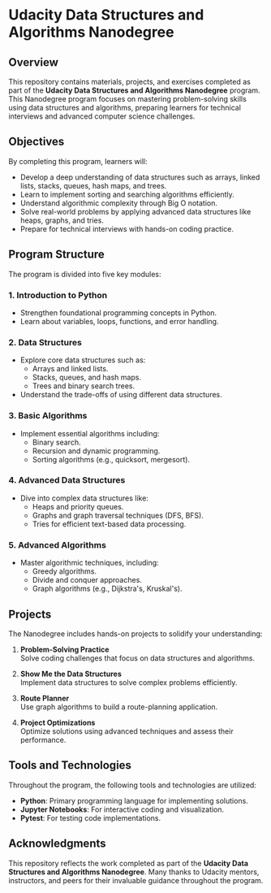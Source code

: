 # Udacity Data Structures and Algorithms Nanodegree

## Overview

This repository contains materials, projects, and exercises completed as part of the **Udacity Data Structures and Algorithms Nanodegree** program. This Nanodegree program focuses on mastering problem-solving skills using data structures and algorithms, preparing learners for technical interviews and advanced computer science challenges.

## Objectives

By completing this program, learners will:
- Develop a deep understanding of data structures such as arrays, linked lists, stacks, queues, hash maps, and trees.
- Learn to implement sorting and searching algorithms efficiently.
- Understand algorithmic complexity through Big O notation.
- Solve real-world problems by applying advanced data structures like heaps, graphs, and tries.
- Prepare for technical interviews with hands-on coding practice.

## Program Structure

The program is divided into five key modules:

### 1. **Introduction to Python**
   - Strengthen foundational programming concepts in Python.
   - Learn about variables, loops, functions, and error handling.

### 2. **Data Structures**
   - Explore core data structures such as:
     - Arrays and linked lists.
     - Stacks, queues, and hash maps.
     - Trees and binary search trees.
   - Understand the trade-offs of using different data structures.

### 3. **Basic Algorithms**
   - Implement essential algorithms including:
     - Binary search.
     - Recursion and dynamic programming.
     - Sorting algorithms (e.g., quicksort, mergesort).

### 4. **Advanced Data Structures**
   - Dive into complex data structures like:
     - Heaps and priority queues.
     - Graphs and graph traversal techniques (DFS, BFS).
     - Tries for efficient text-based data processing.

### 5. **Advanced Algorithms**
   - Master algorithmic techniques, including:
     - Greedy algorithms.
     - Divide and conquer approaches.
     - Graph algorithms (e.g., Dijkstra's, Kruskal's).

## Projects

The Nanodegree includes hands-on projects to solidify your understanding:

1. **Problem-Solving Practice**  
   Solve coding challenges that focus on data structures and algorithms.

2. **Show Me the Data Structures**  
   Implement data structures to solve complex problems efficiently.

3. **Route Planner**  
   Use graph algorithms to build a route-planning application.

4. **Project Optimizations**  
   Optimize solutions using advanced techniques and assess their performance.

## Tools and Technologies

Throughout the program, the following tools and technologies are utilized:
- **Python**: Primary programming language for implementing solutions.
- **Jupyter Notebooks**: For interactive coding and visualization.
- **Pytest**: For testing code implementations.

## Acknowledgments

This repository reflects the work completed as part of the **Udacity Data Structures and Algorithms Nanodegree**. Many thanks to Udacity mentors, instructors, and peers for their invaluable guidance throughout the program.

